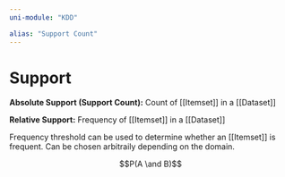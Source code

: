```yaml
---
uni-module: "KDD"

alias: "Support Count"
---
```


# Support

**Absolute Support (Support Count):** Count of [[Itemset]] in a [[Dataset]]

**Relative Support:** Frequency of [[Itemset]] in a [[Dataset]]

Frequency threshold can be used to determine whether an [[Itemset]] is frequent. Can be chosen arbitraily depending on the domain.

$$P(A \and B)$$
